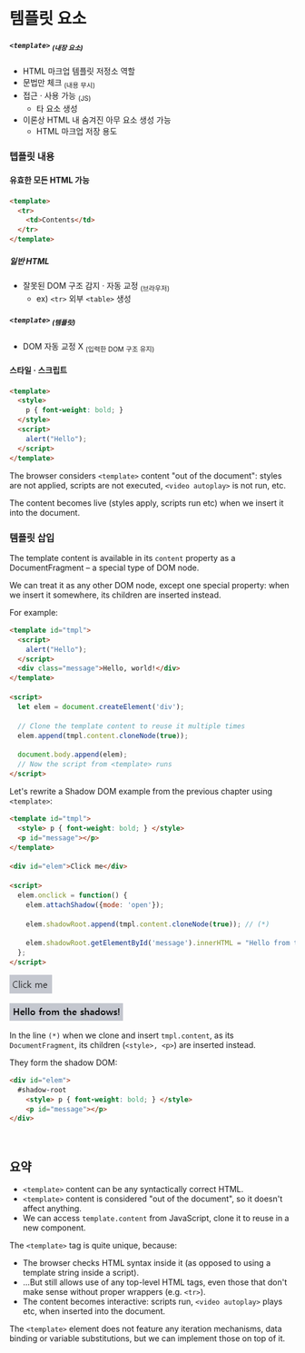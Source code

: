 템플릿 요소
=========

##### `<template>` <sub>(내장 요소)</sub>
- HTML 마크업 템플릿 저정소 역할
- 문법만 체크 <sub>(내용 무시)</sub>
- 접근 · 사용 가능 <sub>(JS)</sub>
  - 타 요소 생성
- 이론상 HTML 내 숨겨진 아무 요소 생성 가능
  - HTML 마크업 저장 용도

### 텝플릿 내용

#### 유효한 모든 HTML 가능
```html
<template>
  <tr>
    <td>Contents</td>
  </tr>
</template>
```

##### 일반 HTML
- 잘못된 DOM 구조 감지 · 자동 교정 <sub>(브라우저)</sub>
  - ex\) `<tr>` 외부 `<table>` 생성

##### `<template>` <sub>(템플릿)</sub>
- DOM 자동 교정 X <sub>(입력한 DOM 구조 유지)</sub>

#### 스타일 · 스크립트

```html
<template>
  <style>
    p { font-weight: bold; }
  </style>
  <script>
    alert("Hello");
  </script>
</template>
```

The browser considers `<template>` content "out of the document": styles are not applied, scripts are not executed, `<video autoplay>` is not run, etc.

The content becomes live (styles apply, scripts run etc) when we insert it into the document.

### 템플릿 삽입
The template content is available in its `content` property as a DocumentFragment – a special type of DOM node.

We can treat it as any other DOM node, except one special property: when we insert it somewhere, its children are inserted instead.

For example:
```html
<template id="tmpl">
  <script>
    alert("Hello");
  </script>
  <div class="message">Hello, world!</div>
</template>

<script>
  let elem = document.createElement('div');

  // Clone the template content to reuse it multiple times
  elem.append(tmpl.content.cloneNode(true));

  document.body.append(elem);
  // Now the script from <template> runs
</script>
```

Let's rewrite a Shadow DOM example from the previous chapter using `<template>`:
```html
<template id="tmpl">
  <style> p { font-weight: bold; } </style>
  <p id="message"></p>
</template>

<div id="elem">Click me</div>

<script>
  elem.onclick = function() {
    elem.attachShadow({mode: 'open'});

    elem.shadowRoot.append(tmpl.content.cloneNode(true)); // (*)

    elem.shadowRoot.getElementById('message').innerHTML = "Hello from the shadows!";
  };
</script>
```

![inserting-template-1](../../images/03/06/04/inserting-template-1.png)

![inserting-template-2](../../images/03/06/04/inserting-template-2.png)

In the line `(*)` when we clone and insert `tmpl.content`, as its `DocumentFragment`, its children (`<style>, <p>`) are inserted instead.

They form the shadow DOM:
```html
<div id="elem">
  #shadow-root
    <style> p { font-weight: bold; } </style>
    <p id="message"></p>
</div>
```

<br />

## 요약
- `<template>` content can be any syntactically correct HTML.
- `<template>` content is considered "out of the document", so it doesn't affect anything.
- We can access `template.content` from JavaScript, clone it to reuse in a new component.

The `<template>` tag is quite unique, because:
- The browser checks HTML syntax inside it (as opposed to using a template string inside a script).
- …But still allows use of any top-level HTML tags, even those that don't make sense without proper wrappers (e.g. `<tr>`).
- The content becomes interactive: scripts run, `<video autoplay>` plays etc, when inserted into the document.

The `<template>` element does not feature any iteration mechanisms, data binding or variable substitutions, but we can implement those on top of it.
